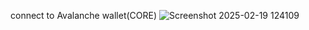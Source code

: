 
connect to Avalanche wallet(CORE)
![Screenshot 2025-02-19 124109](https://github.com/user-attachments/assets/ccf735c7-7e19-4606-b73d-782a39dad17b)
